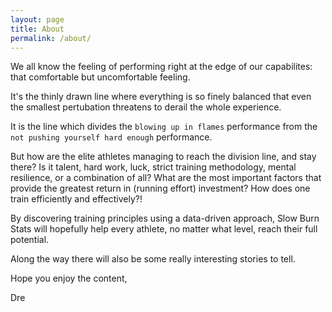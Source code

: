 ```yaml
---
layout: page
title: About
permalink: /about/
---
```


We all know the feeling of performing right at the edge of our capabilites: that comfortable but uncomfortable feeling.

It's the thinly drawn line where everything is so finely balanced that even the smallest pertubation threatens to derail the whole experience.

It is the line which divides the `blowing up in flames` performance from the `not pushing yourself hard enough` performance. 

But how are the elite athletes managing to reach the division line, and stay there? Is it talent, hard work, luck, strict training methodology, mental resilience, or a combination of all? What are the most important factors that provide the greatest return in (running effort) investment? How does one train efficiently and effectively?!

By discovering training principles using a data-driven approach, Slow Burn Stats will hopefully help every athlete, no matter what level, reach their full potential.

Along the way there will also be some really interesting stories to tell.

Hope you enjoy the content,

Dre
